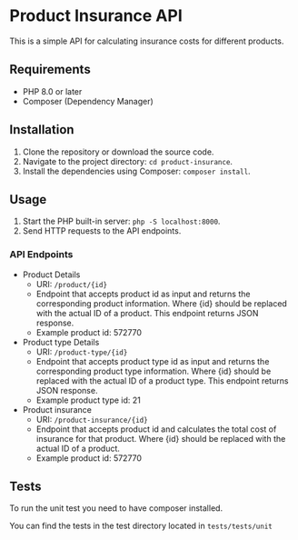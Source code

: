 # Product Insurance API

This is a simple API for calculating insurance costs for different products.

## Requirements

- PHP 8.0 or later
- Composer (Dependency Manager)

## Installation

1. Clone the repository or download the source code.
2. Navigate to the project directory: `cd product-insurance`.
3. Install the dependencies using Composer: `composer install`.

## Usage

1. Start the PHP built-in server: `php -S localhost:8000`.
2. Send HTTP requests to the API endpoints.

### API Endpoints

- Product Details
  - URI: `/product/{id}`
  - Endpoint that accepts product id as input and returns the corresponding product information. Where {id} should be replaced with the actual ID of a product. This endpoint returns JSON response.
  - Example product id: 572770
- Product type Details
  - URI: `/product-type/{id}`
  - Endpoint that accepts product type id as input and returns the corresponding product type information. Where {id} should be replaced with the actual ID of a product type. This endpoint returns JSON response.
  - Example product type id: 21
- Product insurance
  - URI: `/product-insurance/{id}`
  - Endpoint that accepts product id and calculates the total cost of insurance for that product. Where {id} should be replaced with the actual ID of a product.
  - Example product id: 572770

## Tests

To run the unit test you need to have composer installed. 

You can find the tests in the test directory located in `tests/tests/unit`